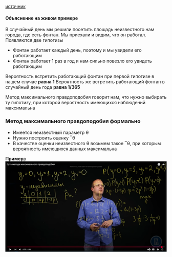 [источник](https://www.youtube.com/watch?v=2iRIqkm1mug)

#### Объяснение на живом примере

В случайный день мы решили посетить площадь неизвестного нам города, где есть фонтан. Мы приехали и видим, что он работал. Появляются две гипотизы

- Фонтан работает каждый день, поэтому и мы увидели его работающим
- Фонтан работает 1 раз в год и нам сильно повезло его увидеть работающим

Вероятность встретить работающий фонтан при первой гипотизе в нашем случае **равна 1**
Вероятность же встретить работающий фонтан в случайный день года **равна 1/365**

Метод максимального правдоподобия говорит нам, что нужно выбирать ту гипотизу, при которой вероятность имеющихся наблюдений максимальна

### Метод максимального правдоподобия формально

- Имеется неизвестный параметр  θ
- Нужно построить оценку ‾θ
- В качестве оценки неизвестного θ возьмем такое ‾θ, при которым вероятность имеющихся данных максимальна

**Пример**р
![](./images/методМоментМаксПравд/методМаксПравд.png)